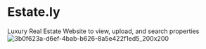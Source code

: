 # Estate.ly
Luxury Real Estate Website to view, upload, and search properties 
![3b0f623a-d6ef-4bab-b626-8a5e422f1ed5_200x200](https://media.git.generalassemb.ly/user/25137/files/f72a5800-5ef4-11ea-8e43-56c5ad26a2d9)

